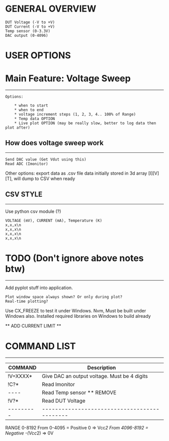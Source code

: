 GENERAL OVERVIEW
================


    DUT Voltage (-V to +V)
    DUT Current (-V to +V)
    Temp sensor (0-3.3V)
    DAC output (0-4096)



USER OPTIONS
============

# Main Feature: Voltage Sweep
-----------------------------

    Options: 

        * when to start
        * when to end
        * voltage increment steps (1, 2, 3, 4.. 100% of Range)
        * Temp data OPTION
        * Live plot OPTION (may be really slow, better to log data then plot after)

## How does voltage sweep work
------------------------------

    Send DAC value (Get Vdut using this)
    Read ADC (Imonitor)

Other options:
    export data as .csv file
    data initially stored in 3d array [I][V][T], will dump to CSV when ready

## CSV STYLE
------------

Use python csv module (?)

    VOLTAGE (mV), CURRENT (mA), Temperature (K)
    x,x,x\n
    x,x,x\n
    x,x,x\n
    x,x,x\n


# TODO (Don't ignore above notes btw)
-------------------------------------

Add pyplot stuff into application.
    
    Plot window space always shown? Or only during plot?
    Real-time plotting?

Use CX_FREEZE to test it under Windows. Nvm, Must be built under Windows also. Installed required libraries on Windows to build already

** ADD CURRENT LIMIT **

# COMMAND LIST
--------------

| COMMAND   | Description                                  |
| --------- | -------------------------------------------- |
| !V=XXXX\* | Give DAC an output voltage. Must be 4 digits |
| !C?\*     | Read Imonitor                                |
| ----      | Read Temp sensor ** REMOVE                   |
| !V?\*     | Read DUT Voltage                             |
| --------- | -------------------------------------------- |

RANGE 0-8192
From 0-4095 = Positive
     0 => Vcc*2
From 4096-8192 = Negative
     -(Vcc*2) => 0V
